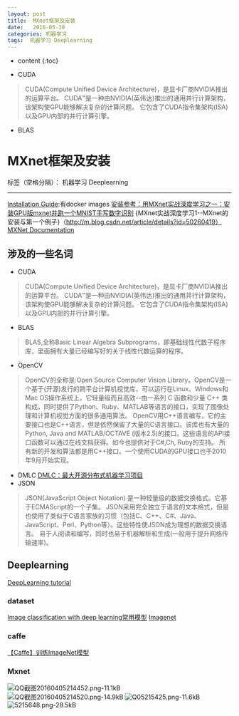```yaml
---
layout: post
title:  MXnet框架及安装
date:   2016-05-30
categories: 机器学习
tags:  机器学习 Deeplearning
---
```


* content
{:toc}


 - CUDA
>CUDA(Compute Unified Device Architecture)，是显卡厂商NVIDIA推出的运算平台。 CUDA™是一种由NVIDIA(英伟达)推出的通用并行计算架构，该架构使GPU能够解决复杂的计算问题。 它包含了CUDA指令集架构(ISA)以及GPU内部的并行计算引擎。 
 - BLAS





# MXnet框架及安装

标签（空格分隔）： 机器学习 Deeplearning

---
[Installation Guide](http://mxnt.ml/en/latest/build.html#docker-images):有docker images
[安装参考：用MXnet实战深度学习之一：安装GPU版mxnet并跑一个MNIST手写数字识别](http://www.open-open.com/lib/view/open1448030000650.html)
{MXnet实战深度学习1--MXnet的安装与第一个例子}（http://m.blog.csdn.net/article/details?id=50260419）
[MXNet Documentation](http://mxnet.readthedocs.org/en/latest/#mxnet-documentation)
## 涉及的一些名词

 - CUDA
>CUDA(Compute Unified Device Architecture)，是显卡厂商NVIDIA推出的运算平台。 CUDA™是一种由NVIDIA(英伟达)推出的通用并行计算架构，该架构使GPU能够解决复杂的计算问题。 它包含了CUDA指令集架构(ISA)以及GPU内部的并行计算引擎。 
 - BLAS
>BLAS,全称Basic Linear Algebra Subprograms，即基础线性代数子程序库，里面拥有大量已经编写好的关于线性代数运算的程序。


 - OpenCV
>OpenCV的全称是:Open Source Computer Vision Library。OpenCV是一个基于(开源)发行的跨平台计算机视觉库，可以运行在Linux、Windows和Mac OS操作系统上。它轻量级而且高效--由一系列 C 函数和少量 C++ 类构成，同时提供了Python、Ruby、MATLAB等语言的接口，实现了图像处理和计算机视觉方面的很多通用算法。
   OpenCV用C++语言编写，它的主要接口也是C++语言，但是依然保留了大量的C语言接口。该库也有大量的Python, Java and MATLAB/OCTAVE (版本2.5)的接口。这些语言的API接口函数可以通过在线文档获得。如今也提供对于C#,Ch, Ruby的支持。
所有新的开发和算法都是用C++接口。一个使用CUDA的GPU接口也于2010年9月开始实现。


 - DMLC
[DMLC：最大开源分布式机器学习项目](http://www.infoq.com/cn/news/2015/06/DMLC-github?utm_source=tuicool)
 - JSON
>JSON(JavaScript Object Notation) 是一种轻量级的数据交换格式。它基于ECMAScript的一个子集。 JSON采用完全独立于语言的文本格式，但是也使用了类似于C语言家族的习惯（包括C、C++、C#、Java、JavaScript、Perl、Python等）。这些特性使JSON成为理想的数据交换语言。 易于人阅读和编写，同时也易于机器解析和生成(一般用于提升网络传输速率)。

## Deeplearning
[DeepLearning tutorial](http://www.cs.nyu.edu/~yann/talks/lecun-ranzato-icml2013.pdf)

### dataset
[Image classification with deep learning常用模型](http://www.68idc.cn/help/buildlang/ask/20150107162262.html)
[Imagenet](http://www.image-net.org/)
### caffe
[【Caffe】训练ImageNet模型](http://blog.csdn.net/pirage/article/details/17553549)
### Mxnet
![QQ截图20160405214452.png-11.1kB][1]
![QQ截图20160405214520.png-14.9kB][2]
![Q05215425.png-11.6kB][3]
![5215648.png-28.5kB][4]


  [1]: http://static.zybuluo.com/maorongrong/g7qjtxs44nvj64nej7yx448w/QQ%E6%88%AA%E5%9B%BE20160405214452.png
  [2]: http://static.zybuluo.com/maorongrong/px8ig37bpgijoksm0p4s0rw7/QQ%E6%88%AA%E5%9B%BE20160405214520.png
  [3]: http://static.zybuluo.com/maorongrong/ysf8plxneu6842j11llyn5hw/Q05215425.png
  [4]: http://static.zybuluo.com/maorongrong/3ec12lb345i7krket7y6f35p/5215648.png